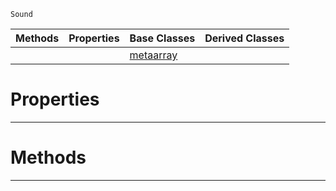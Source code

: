  `Sound`

|Methods|Properties|Base Classes|Derived Classes|
|---|---|---|---|
| | |[metaarray](https://plasmaengine.github.io/PlasmaDocs/Plasma1/C++/code_reference/class_reference/metaarray.md)| |


 #  Properties


---  
 #  Methods


---  
 

 